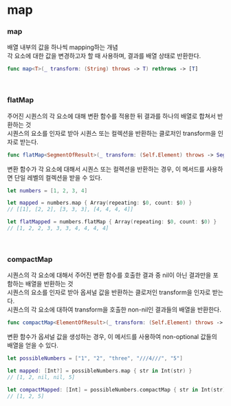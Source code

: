 # map

### map

배열 내부의 값을 하나씩 mapping하는 개념<br>
각 요소에 대한 값을 변경하고자 할 때 사용하며, 결과를 배열 상태로 반환한다.<br>

```swift
func map<T>(_ transform: (String) throws -> T) rethrows -> [T]
```

<br>

### flatMap
주어진 시퀀스의 각 요소에 대해 변환 함수를 적용한 뒤 결과를 하나의 배열로 합쳐서 반환하는 것<br>
시퀀스의 요소를 인자로 받아 시퀀스 또는 컬렉션을 반환하는 클로저인 transform을 인자로 받는다.<br>

```swift
func flatMap<SegmentOfResult>(_ transform: (Self.Element) throws -> SegmentOfResult) rethrows -> [SegmentOfResult.Element] where SegmentOfResult : Sequence
```

변환 함수가 각 요소에 대해서 시퀀스 또는 컬렉션을 반환하는 경우, 이 메서드를 사용하면 단일 레벨의 컬렉션을 받을 수 있다.<br>
```swift
let numbers = [1, 2, 3, 4]

let mapped = numbers.map { Array(repeating: $0, count: $0) }
// [[1], [2, 2], [3, 3, 3], [4, 4, 4, 4]]

let flatMapped = numbers.flatMap { Array(repeating: $0, count: $0) }
// [1, 2, 2, 3, 3, 3, 4, 4, 4, 4]
```

<br>

### compactMap
시퀀스의 각 요소에 대해서 주어진 변환 함수를 호출한 결과 중 nil이 아닌 결과만을 포함하는 배열을 반환하는 것<br>
시퀀스의 요소를 인자로 받아 옵셔널 값을 반환하는 클로저인 transform을 인자로 받는다.<br>
시퀀스의 각 요소에 대하여 transform을 호출한 non-nil인 결과들의 배열을 반환한다.<br>

```swift
func compactMap<ElementOfResult>(_ transform: (Self.Element) throws -> ElementOfResult?) rethrows -> [ElementOfResult]
```

변환 함수가 옵셔널 값을 생성하는 경우, 이 메서드를 사용하여 non-optional 값들의 배열을 얻을 수 있다.<br>
```swift
let possibleNumbers = ["1", "2", "three", "///4///", "5"]

let mapped: [Int?] = possibleNumbers.map { str in Int(str) }
// [1, 2, nil, nil, 5]

let compactMapped: [Int] = possibleNumbers.compactMap { str in Int(str) }
// [1, 2, 5]
```
